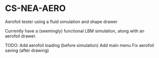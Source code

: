 # CS-NEA-AERO
Aerofoil tester using a fluid simulation and shape drawer

Currently have a (seemingly) functional LBM simulation, along with an aerofoil drawer. 



TODO:
Add aerofoil loading (before simulation)
Add main menu
Fix aerofoil saving (after drawing)
